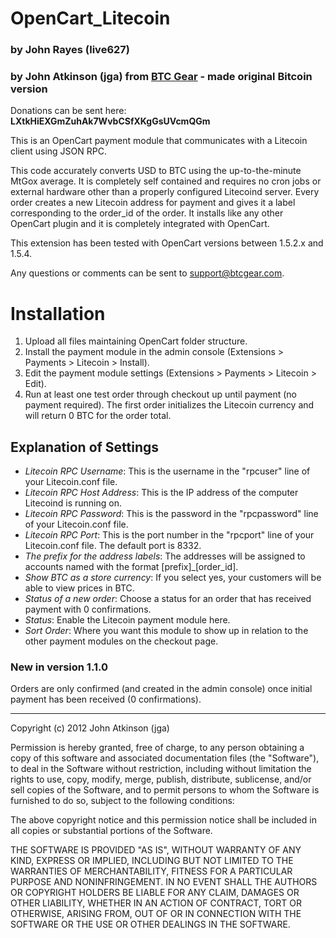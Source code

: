 # OpenCart_Litecoin
### by John Rayes (live627)
### by John Atkinson (jga) from [BTC Gear](http://btcgear.com/) - made original Bitcoin version

Donations can be sent here: **LXtkHiEXGmZuhAk7WvbCSfXKgGsUVcmQGm**

This is an OpenCart payment module that communicates with a Litecoin client using JSON RPC.

This code accurately converts USD to BTC using the up-to-the-minute MtGox average.  It is completely self contained and requires no cron jobs or external hardware other than a properly configured Litecoind server.  Every order creates a new Litecoin address for payment and gives it a label corresponding to the order_id of the order.  It installs like any other OpenCart plugin and it is completely integrated with OpenCart.

This extension has been tested with OpenCart versions between 1.5.2.x and 1.5.4.

Any questions or comments can be sent to support@btcgear.com.

# Installation

1. Upload all files maintaining OpenCart folder structure.
2. Install the payment module in the admin console (Extensions > Payments > Litecoin > Install).
3. Edit the payment module settings (Extensions > Payments > Litecoin > Edit).
4. Run at least one test order through checkout up until payment (no payment required).  The first order initializes the Litecoin currency and will return 0 BTC for the order total.

## Explanation of Settings

* *Litecoin RPC Username*: This is the username in the "rpcuser" line of your Litecoin.conf file.
* *Litecoin RPC Host Address*: This is the IP address of the computer Litecoind is running on.
* *Litecoin RPC Password*: This is the password in the "rpcpassword" line of your Litecoin.conf file.
* *Litecoin RPC Port*: This is the port number in the "rpcport" line of your Litecoin.conf file.  The default port is 8332.
* *The prefix for the address labels*: The addresses will be assigned to accounts named with the format [prefix]_[order_id].
* *Show BTC as a store currency*: If you select yes, your customers will be able to view prices in BTC.
* *Status of a new order*: Choose a status for an order that has received payment with 0 confirmations.
* *Status*: Enable the Litecoin payment module here.
* *Sort Order*: Where you want this module to show up in relation to the other payment modules on the checkout page.


### New in version 1.1.0

Orders are only confirmed (and created in the admin console) once initial payment has been received (0 confirmations).

* * *

Copyright (c) 2012 John Atkinson (jga)

Permission is hereby granted, free of charge, to any person obtaining a copy of this software and associated documentation files (the "Software"), to deal in the Software without restriction, including without limitation the rights to use, copy, modify, merge, publish, distribute, sublicense, and/or sell copies of the Software, and to permit persons to whom the Software is furnished to do so, subject to the following conditions:

The above copyright notice and this permission notice shall be included in all copies or substantial portions of the Software.

THE SOFTWARE IS PROVIDED "AS IS", WITHOUT WARRANTY OF ANY KIND, EXPRESS OR IMPLIED, INCLUDING BUT NOT LIMITED TO THE WARRANTIES OF MERCHANTABILITY, FITNESS FOR A PARTICULAR PURPOSE AND NONINFRINGEMENT. IN NO EVENT SHALL THE AUTHORS OR COPYRIGHT HOLDERS BE LIABLE FOR ANY CLAIM, DAMAGES OR OTHER LIABILITY, WHETHER IN AN ACTION OF CONTRACT, TORT OR OTHERWISE, ARISING FROM, OUT OF OR IN CONNECTION WITH THE SOFTWARE OR THE USE OR OTHER DEALINGS IN THE SOFTWARE.
